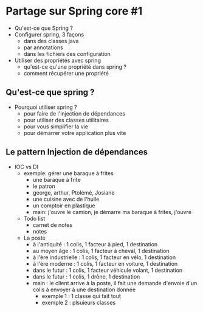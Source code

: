 # Partage sur Spring core #1

* Qu'est-ce que Spring ?
* Configurer spring, 3 façons
    - dans des classes java
    - par annotations
    - dans les fichiers des configuration
* Utiliser des propriétés avec spring
    - qu'est-ce qu'une propriété dans spring ?
    - comment récupérer une propriété

## Qu'est-ce que spring ?
* Pourquoi utiliser spring ?
    - pour faire de l'injection de dépendances
    - pour utiliser des classes utilitaires
    - pour vous simplifier la vie
    - pour démarrer votre application plus vite
    
## Le pattern Injection de dépendances
* IOC vs DI
    - exemple: gérer une baraque à frites
        - une baraque à frite
        - le patron
        - george, arthur, Ptolémé, Josiane
        - une cuisine avec de l'huile
        - un comptoir en plastique
        - main: j'ouvre le camion, je démarre ma baraque à frites, j'ouvre
    - Todo list
        - carnet de notes
        - notes
    - La poste
        - à l'antiquité : 1 colis, 1 facteur à pied, 1 destination
        - au moyen âge : 1 colis, 1 facteur à cheval, 1 destination
        - à l'ère industrielle : 1 colis, 1 facteur en vélo, 1 destination
        - à l'ère moderne : 1 colis, 1 facteur en voiture, 1 destination
        - dans le futur : 1 colis, 1 facteur véhicule volant, 1 destination
        - dans le futur : 1 colis, 1 drône, 1 destination
        - main : le client arrive à la poste, il fait une demande d'envoie d'un colis à envoyer à une destination donnée
            - exemple 1 : 1 classe qui fait tout
            - exemple 2 : plsuieurs classes
            
        


